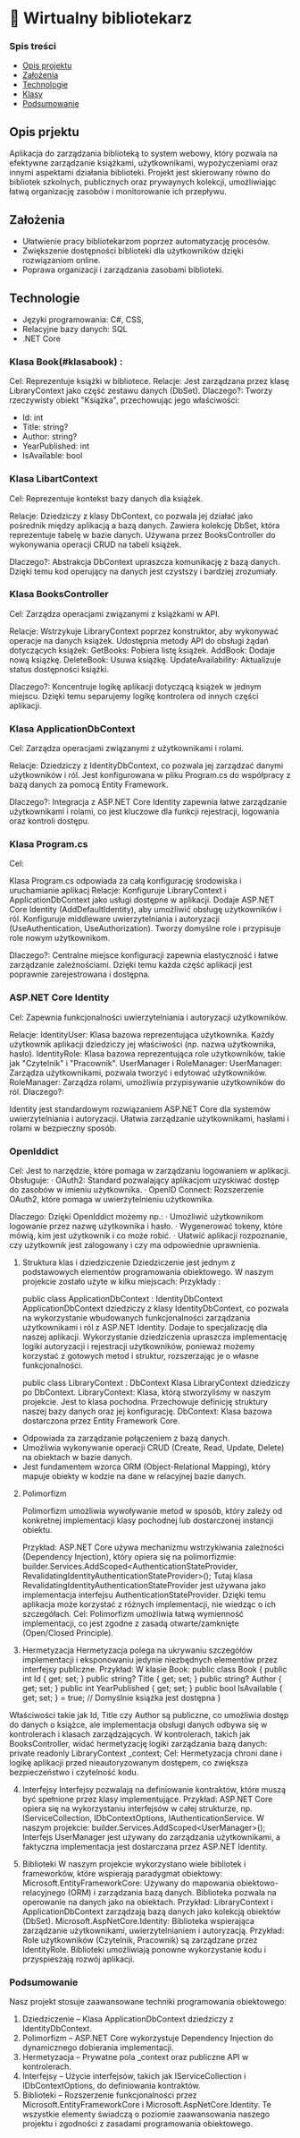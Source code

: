 # 📖 Wirtualny bibliotekarz

### Spis treści

- [Opis projektu](#opisprojektu)
- [Założenia](#założenia)
- [Technologie](#technologie)
- [Klasy](#klasabook)
- [Podsumowanie](#podsumowanie)


## Opis prjektu

Aplikacja do zarządzania biblioteką to system webowy, który pozwala na efektywne zarządzanie książkami, użytkownikami, wypożyczeniami oraz innymi aspektami działania biblioteki. Projekt jest skierowany równo do bibliotek szkolnych, publicznych oraz prywaynych kolekcji, umożliwiając łatwą organizację zasobów i monitorowanie ich przepływu.

## Założenia

- Ułatwienie pracy bibliotekarzom poprzez automatyzację procesów.
- Zwiększenie dostępności biblioteki dla użytkowników dzięki rozwiązaniom online.
- Poprawa organizacji i zarządzania zasobami biblioteki.

## Technologie
- Języki programowania: C#, CSS, 
- Relacyjne bazy danych: SQL
- .NET Core


### Klasa Book(#klasabook) :
Cel: 
	Reprezentuje książki w bibliotece.
Relacje:
	Jest zarządzana przez klasę LibraryContext jako część zestawu danych (DbSet<Book>).
Dlaczego?:
Tworzy rzeczywisty obiekt "Książka", przechowując jego właściwości: 
- Id: int              
- Title: string?       
- Author: string?      
- YearPublished: int   
- IsAvailable: bool

### Klasa LibartContext
Cel: 
	Reprezentuje kontekst bazy danych dla książek.

Relacje:
        Dziedziczy z klasy DbContext, co pozwala jej działać jako pośrednik między aplikacją a bazą danych.
        Zawiera kolekcję DbSet<Book>, która reprezentuje tabelę w bazie danych.
        Używana przez BooksController do wykonywania operacji CRUD na tabeli książek.

Dlaczego?:
        Abstrakcja DbContext upraszcza komunikację z bazą danych. Dzięki temu kod operujący na danych jest czystszy i bardziej zrozumiały.




### Klasa BooksController

Cel: 
	Zarządza operacjami związanymi z książkami w API.

Relacje:
        Wstrzykuje LibraryContext poprzez konstruktor, aby wykonywać operacje na danych książek.
        Udostępnia metody API do obsługi żądań dotyczących książek:
            GetBooks: Pobiera listę książek.
            AddBook: Dodaje nową książkę.
            DeleteBook: Usuwa książkę.
            UpdateAvailability: Aktualizuje status dostępności książki.

Dlaczego?:
        Koncentruje logikę aplikacji dotyczącą książek w jednym miejscu. Dzięki temu separujemy logikę kontrolera od innych części aplikacji.

### Klasa ApplicationDbContext

Cel: 
	Zarządza operacjami związanymi z użytkownikami i rolami.

Relacje:
        Dziedziczy z IdentityDbContext, co pozwala jej zarządzać danymi użytkowników i ról.
        Jest konfigurowana w pliku Program.cs do współpracy z bazą danych za pomocą Entity Framework.

Dlaczego?:
        Integracja z ASP.NET Core Identity zapewnia łatwe zarządzanie użytkownikami i rolami, co jest kluczowe dla funkcji rejestracji, 	logowania oraz kontroli dostępu.

### Klasa Program.cs

Cel: 

Klasa Program.cs odpowiada za całą konfigurację środowiska i uruchamianie aplikacj
Relacje:
        Konfiguruje LibraryContext i ApplicationDbContext jako usługi dostępne w aplikacji.
        Dodaje ASP.NET Core Identity (AddDefaultIdentity), aby umożliwić obsługę użytkowników i ról.
        Konfiguruje middleware uwierzytelniania i autoryzacji (UseAuthentication, UseAuthorization).
        Tworzy domyślne role i przypisuje role nowym użytkownikom.

Dlaczego?:
        Centralne miejsce konfiguracji zapewnia elastyczność i łatwe zarządzanie zależnościami. Dzięki temu każda część aplikacji jest poprawnie zarejestrowana i dostępna.


### ASP.NET Core Identity

Cel: 
	Zapewnia funkcjonalności uwierzytelniania i autoryzacji użytkowników.

Relacje:
        IdentityUser: Klasa bazowa reprezentująca użytkownika. Każdy użytkownik aplikacji dziedziczy jej właściwości (np. nazwa 	użytkownika, hasło).
        IdentityRole: Klasa bazowa reprezentująca role użytkowników, takie jak "Czytelnik" i "Pracownik".
        UserManager<IdentityUser> i RoleManager<IdentityRole>:
            UserManager: Zarządza użytkownikami, pozwala tworzyć i edytować użytkowników.
            RoleManager: Zarządza rolami, umożliwia przypisywanie użytkowników do ról.
Dlaczego?:

Identity jest standardowym rozwiązaniem ASP.NET Core dla systemów uwierzytelniania i autoryzacji. Ułatwia zarządzanie użytkownikami, hasłami i rolami w bezpieczny sposób.

### OpenIddict
Cel:
 	Jest to narzędzie, które pomaga w zarządzaniu logowaniem w aplikacji. Obsługuje: 
· OAuth2: Standard pozwalający aplikacjom uzyskiwać dostęp do zasobów w imieniu użytkownika. 
· OpenID Connect: Rozszerzenie OAuth2, które pomaga w uwierzytelnieniu użytkownika. 

Dlaczego:
Dzięki OpenIddict możemy np.: 
· Umożliwić użytkownikom logowanie przez nazwę użytkownika i hasło. 
· Wygenerować tokeny, które mówią, kim jest użytkownik i co może robić. 
· Ułatwić aplikacji rozpoznanie, czy użytkownik jest zalogowany i czy ma odpowiednie uprawnienia. 




1. Struktura klas i dziedziczenie
Dziedziczenie jest jednym z podstawowych elementów programowania obiektowego.
W naszym projekcie zostało użyte w kilku miejscach:
	Przykłady :

   public class ApplicationDbContext : IdentityDbContext
ApplicationDbContext dziedziczy z klasy IdentityDbContext, co pozwala na wykorzystanie wbudowanych funkcjonalności zarządzania użytkownikami i ról z ASP.NET Identity. Dodaje to specjalizację dla naszej aplikacji.
Wykorzystanie dziedziczenia upraszcza implementację logiki autoryzacji i rejestracji użytkowników, ponieważ możemy korzystać z gotowych metod i struktur, rozszerzając je o własne funkcjonalności.

   public class LibraryContext : DbContext
Klasa LibraryContext dziedziczy po DbContext.
LibraryContext: Klasa, którą stworzyliśmy w naszym projekcie. Jest to klasa pochodna. Przechowuje definicję struktury naszej bazy danych oraz jej konfigurację. 
DbContext: Klasa bazowa dostarczona przez Entity Framework Core.
- Odpowiada za zarządzanie połączeniem z bazą danych.
- Umożliwia wykonywanie operacji CRUD (Create, Read, Update, Delete) na obiektach w bazie danych.
- Jest fundamentem wzorca ORM (Object-Relational Mapping), który mapuje obiekty w kodzie na dane w relacyjnej bazie danych.


2. Polimorfizm

    Polimorfizm umożliwia wywoływanie metod w sposób, który zależy od konkretnej implementacji klasy pochodnej lub dostarczonej instancji obiektu.

      Przykład: ASP.NET Core używa mechanizmu wstrzykiwania zależności (Dependency Injection), który opiera się na polimorfizmie:
builder.Services.AddScoped<AuthenticationStateProvider, RevalidatingIdentityAuthenticationStateProvider<IdentityUser>>();
Tutaj klasa RevalidatingIdentityAuthenticationStateProvider jest używana jako implementacja interfejsu AuthenticationStateProvider. Dzięki temu aplikacja może korzystać z różnych implementacji, nie wiedząc o ich szczegółach.
Cel: Polimorfizm umożliwia łatwą wymienność implementacji, co jest zgodne z zasadą otwarte/zamknięte (Open/Closed Principle).

3. Hermetyzacja
Hermetyzacja polega na ukrywaniu szczegółów implementacji i eksponowaniu jedynie niezbędnych elementów przez interfejsy publiczne.
Przykład: W klasie Book:
public class Book
{
    public int Id { get; set; }
    public string? Title { get; set; }
    public string? Author { get; set; }
    public int YearPublished { get; set; }
    public bool IsAvailable { get; set; } = true; // Domyślnie książka jest dostępna
}

 Właściwości takie jak Id, Title czy Author są publiczne, co umożliwia dostęp do danych o książce, ale implementacja obsługi danych odbywa się w kontrolerach i klasach zarządzających.  W kontrolerach, takich jak BooksController, widać hermetyzację logiki zarządzania bazą danych:
private readonly LibraryContext _context;
Cel: Hermetyzacja chroni dane i logikę aplikacji przed nieautoryzowanym dostępem, co zwiększa bezpieczeństwo i czytelność kodu.

4. Interfejsy
Interfejsy pozwalają na definiowanie kontraktów, które muszą być spełnione przez klasy implementujące.
Przykład: ASP.NET Core opiera się na wykorzystaniu interfejsów w całej strukturze, np. IServiceCollection, IDbContextOptions, IAuthenticationService.
W naszym projekcie:
builder.Services.AddScoped<UserManager<IdentityUser>>();
Interfejs UserManager<IdentityUser> jest używany do zarządzania użytkownikami, a faktyczna implementacja jest dostarczana przez ASP.NET Identity.

5. Biblioteki
W  naszym projekcie wykorzystano wiele bibliotek i frameworków, które wspierają paradygmat obiektowy:
Microsoft.EntityFrameworkCore: Używany do mapowania obiektowo-relacyjnego (ORM) i zarządzania bazą danych. Biblioteka pozwala na operowanie na danych jako na obiektach.
Przykład: LibraryContext i ApplicationDbContext zarządzają bazą danych jako kolekcją obiektów (DbSet<T>).
Microsoft.AspNetCore.Identity: Biblioteka wspierająca zarządzanie użytkownikami, uwierzytelnianiem i autoryzacją.
Przykład: Role użytkowników (Czytelnik, Pracownik) są zarządzane przez IdentityRole. Biblioteki umożliwiają ponowne wykorzystanie kodu i przyspieszają rozwój aplikacji.


### Podsumowanie
Nasz projekt stosuje zaawansowane techniki programowania obiektowego:
1.	Dziedziczenie – Klasa ApplicationDbContext dziedziczy z IdentityDbContext.
2.	Polimorfizm – ASP.NET Core wykorzystuje Dependency Injection do dynamicznego dobierania implementacji.
3.	Hermetyzacja – Prywatne pola _context oraz publiczne API w kontrolerach.
4.	Interfejsy – Użycie interfejsów, takich jak IServiceCollection i IDbContextOptions, do definiowania kontraktów.
5.	Biblioteki – Rozszerzenie funkcjonalności przez Microsoft.EntityFrameworkCore i Microsoft.AspNetCore.Identity.
Te wszystkie elementy świadczą o poziomie zaawansowania naszego projektu i zgodności z zasadami programowania obiektowego.
